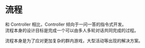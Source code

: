 # 流程

和 Controller 相比，Controller 倾向于一问一答的指令式开发。  
流程本身的设计目标是完成一个可以由多人多轮对话共同完成的过程。  

流程本身是为了应对更加复杂的群内游戏，大型活动等出现的解决方案。
